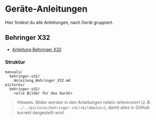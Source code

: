 # Geräte-Anleitungen

Hier findest du alle Anleitungen, nach Gerät gruppiert.

## Behringer X32
- [Anleitung Behringer X32](manuals/behringer-x32/Anleitung_Behringer_X32.md)

### Struktur
```
manuals/
  behringer-x32/
    Anleitung_Behringer_X32.md
pictures/
  behringer-x32/
    <alle Bilder für das Gerät>
```

> Hinweis: Bilder werden in den Anleitungen relativ referenziert (z. B. `../../pictures/behringer-x32/<bilddatei>`), damit alles in GitHub korrekt dargestellt wird.
